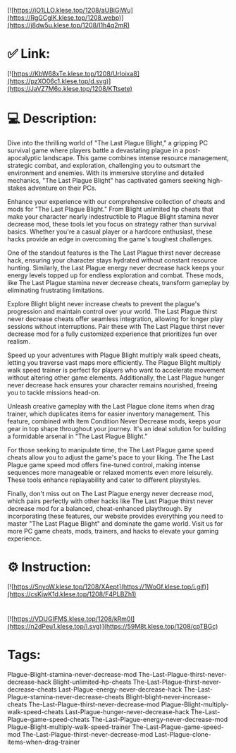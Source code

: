 [![https://iO1LLO.klese.top/1208/aUBiGjWu](https://RgGCgIK.klese.top/1208.webp)](https://j8dw5u.klese.top/1208/I1h4q2mR)
# ✅ Link:
[![https://KbW68xTe.klese.top/1208/UrIoixa8](https://pzXO06c1.klese.top/d.svg)](https://JaVZ7M6o.klese.top/1208/KTtsete)
# 💻 Description:
Dive into the thrilling world of "The Last Plague Blight," a gripping PC survival game where players battle a devastating plague in a post-apocalyptic landscape. This game combines intense resource management, strategic combat, and exploration, challenging you to outsmart the environment and enemies. With its immersive storyline and detailed mechanics, "The Last Plague Blight" has captivated gamers seeking high-stakes adventure on their PCs.



Enhance your experience with our comprehensive collection of cheats and mods for "The Last Plague Blight." From Blight unlimited hp cheats that make your character nearly indestructible to Plague Blight stamina never decrease mod, these tools let you focus on strategy rather than survival basics. Whether you're a casual player or a hardcore enthusiast, these hacks provide an edge in overcoming the game's toughest challenges.



One of the standout features is the The Last Plague thirst never decrease hack, ensuring your character stays hydrated without constant resource hunting. Similarly, the Last Plague energy never decrease hack keeps your energy levels topped up for endless exploration and combat. These mods, like The Last Plague stamina never decrease cheats, transform gameplay by eliminating frustrating limitations.



Explore Blight blight never increase cheats to prevent the plague's progression and maintain control over your world. The Last Plague thirst never decrease cheats offer seamless integration, allowing for longer play sessions without interruptions. Pair these with The Last Plague thirst never decrease mod for a fully customized experience that prioritizes fun over realism.



Speed up your adventures with Plague Blight multiply walk speed cheats, letting you traverse vast maps more efficiently. The Plague Blight multiply walk speed trainer is perfect for players who want to accelerate movement without altering other game elements. Additionally, the Last Plague hunger never decrease hack ensures your character remains nourished, freeing you to tackle missions head-on.



Unleash creative gameplay with the Last Plague clone items when drag trainer, which duplicates items for easier inventory management. This feature, combined with Item Condition Never Decrease mods, keeps your gear in top shape throughout your journey. It's an ideal solution for building a formidable arsenal in "The Last Plague Blight."



For those seeking to manipulate time, the The Last Plague game speed cheats allow you to adjust the game's pace to your liking. The The Last Plague game speed mod offers fine-tuned control, making intense sequences more manageable or relaxed moments even more leisurely. These tools enhance replayability and cater to different playstyles.



Finally, don't miss out on The Last Plague energy never decrease mod, which pairs perfectly with other hacks like The Last Plague thirst never decrease mod for a balanced, cheat-enhanced playthrough. By incorporating these features, our website provides everything you need to master "The Last Plague Blight" and dominate the game world. Visit us for more PC game cheats, mods, trainers, and hacks to elevate your gaming experience.

# ⚙️ Instruction:
[![https://SnyoW.klese.top/1208/XAept](https://1WoGf.klese.top/i.gif)](https://csKjwK1d.klese.top/1208/F4PLBZh1)
#
[![https://VDUGIFMS.klese.top/1208/kRm0I](https://n2dPeu1.klese.top/l.svg)](https://59M8t.klese.top/1208/cpTBGc)
# Tags:
Plague-Blight-stamina-never-decrease-mod The-Last-Plague-thirst-never-decrease-hack Blight-unlimited-hp-cheats The-Last-Plague-thirst-never-decrease-cheats Last-Plague-energy-never-decrease-hack The-Last-Plague-stamina-never-decrease-cheats Blight-blight-never-increase-cheats The-Last-Plague-thirst-never-decrease-mod Plague-Blight-multiply-walk-speed-cheats Last-Plague-hunger-never-decrease-hack The-Last-Plague-game-speed-cheats The-Last-Plague-energy-never-decrease-mod Plague-Blight-multiply-walk-speed-trainer The-Last-Plague-game-speed-mod The-Last-Plague-thirst-never-decrease-mod Last-Plague-clone-items-when-drag-trainer






